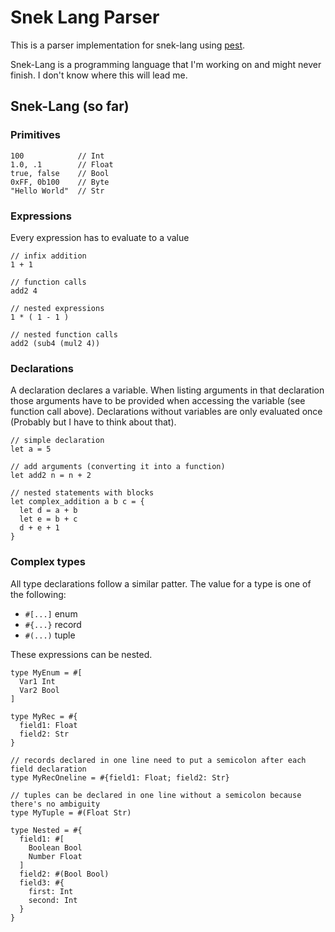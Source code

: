 # Snek Lang Parser

This is a parser implementation for snek-lang using [pest](https://pest.rs).

Snek-Lang is a programming language that I'm working on and might never finish.
I don't know where this will lead me.

## Snek-Lang (so far)

### Primitives

```sk
100            // Int
1.0, .1        // Float
true, false    // Bool
0xFF, 0b100    // Byte
"Hello World"  // Str
```

### Expressions

Every expression has to evaluate to a value

```sk
// infix addition
1 + 1                

// function calls
add2 4               

// nested expressions
1 * ( 1 - 1 )        

// nested function calls
add2 (sub4 (mul2 4)) 
```

### Declarations

A declaration declares a variable. When listing arguments in that
declaration those arguments have to be provided when accessing the variable (see function call above).
Declarations without variables are only evaluated once (Probably but I have to think about that).

```sk
// simple declaration
let a = 5

// add arguments (converting it into a function)
let add2 n = n + 2

// nested statements with blocks
let complex_addition a b c = {
  let d = a + b
  let e = b + c
  d + e + 1
}
```

### Complex types

All type declarations follow a similar patter.
The value for a type is one of the following:

- `#[...]` enum
- `#{...}` record
- `#(...)` tuple

These expressions can be nested.

```sk
type MyEnum = #[
  Var1 Int
  Var2 Bool
]

type MyRec = #{
  field1: Float
  field2: Str
}

// records declared in one line need to put a semicolon after each field declaration
type MyRecOneline = #{field1: Float; field2: Str}

// tuples can be declared in one line without a semicolon because there's no ambiguity 
type MyTuple = #(Float Str)

type Nested = #{
  field1: #[
    Boolean Bool
    Number Float
  ]
  field2: #(Bool Bool)
  field3: #{
    first: Int
    second: Int
  }
}
```
